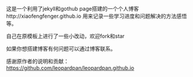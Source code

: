 这是一个利用了jekyll和gothub page搭建的一个个人博客http://xiaofengfenger.github.io  用来记录一些学习进度和问题解决的方法感悟等。

自己在原模板上进行了一些小改动，欢迎fork和star                                                                                      

如果你想搭建博客有何问题可以通过博客联系。                                                                                                    

感谢原作者的说明和贡献：https://github.com/leopardpan/leopardpan.github.io
